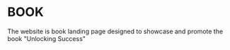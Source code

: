 # BOOK
The website is book landing page designed to showcase and promote the book "Unlocking Success"
